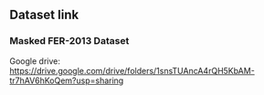 ## Dataset link

### Masked FER-2013 Dataset

Google drive: https://drive.google.com/drive/folders/1snsTUAncA4rQH5KbAM-tr7hAV6hKoQem?usp=sharing
